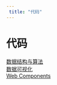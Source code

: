 ```yaml
---
 title: "代码"
---
```


# 代码

[数据结构与算法](/codes/algorithm)    
[数据可视化](/codes/charts)    
[Web Components](/codes/web-components)    
